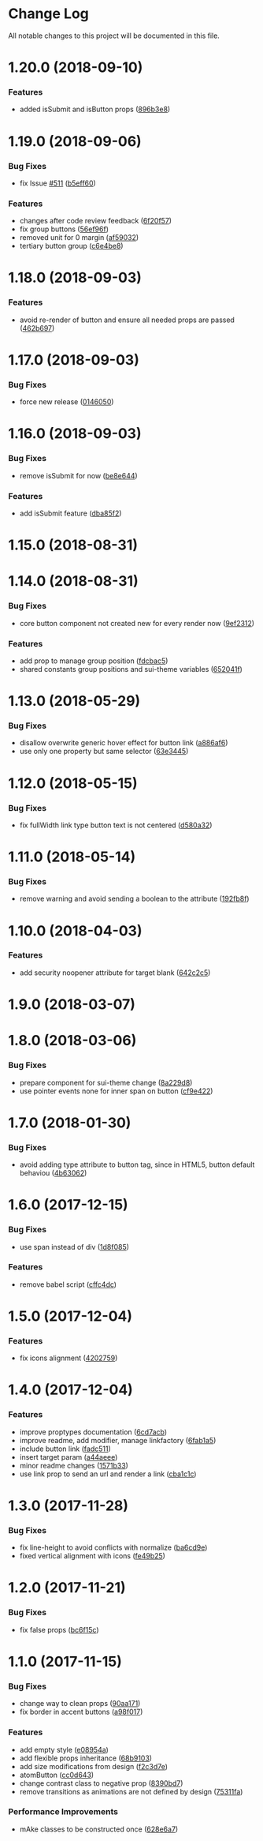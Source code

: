 # Change Log

All notable changes to this project will be documented in this file.

<a name="1.20.0"></a>
# 1.20.0 (2018-09-10)


### Features

* added isSubmit and isButton props ([896b3e8](https://github.com/SUI-Components/sui-components/commit/896b3e8))



<a name="1.19.0"></a>
# 1.19.0 (2018-09-06)


### Bug Fixes

* fix Issue [#511](https://github.com/SUI-Components/sui-components/issues/511) ([b5eff60](https://github.com/SUI-Components/sui-components/commit/b5eff60))


### Features

* changes after code review feedback ([6f20f57](https://github.com/SUI-Components/sui-components/commit/6f20f57))
* fix group buttons ([56ef96f](https://github.com/SUI-Components/sui-components/commit/56ef96f))
* removed unit for 0 margin ([af59032](https://github.com/SUI-Components/sui-components/commit/af59032))
* tertiary button group ([c6e4be8](https://github.com/SUI-Components/sui-components/commit/c6e4be8))



<a name="1.18.0"></a>
# 1.18.0 (2018-09-03)


### Features

* avoid re-render of button and ensure all needed props are passed ([462b697](https://github.com/SUI-Components/sui-components/commit/462b697))



<a name="1.17.0"></a>
# 1.17.0 (2018-09-03)


### Bug Fixes

* force new release ([0146050](https://github.com/SUI-Components/sui-components/commit/0146050))



<a name="1.16.0"></a>
# 1.16.0 (2018-09-03)


### Bug Fixes

* remove isSubmit for now ([be8e644](https://github.com/SUI-Components/sui-components/commit/be8e644))


### Features

* add isSubmit feature ([dba85f2](https://github.com/SUI-Components/sui-components/commit/dba85f2))



<a name="1.15.0"></a>
# 1.15.0 (2018-08-31)



<a name="1.14.0"></a>
# 1.14.0 (2018-08-31)


### Bug Fixes

* core button component not created new for every render now ([9ef2312](https://github.com/SUI-Components/sui-components/commit/9ef2312))


### Features

* add prop to manage group position ([fdcbac5](https://github.com/SUI-Components/sui-components/commit/fdcbac5))
* shared constants group positions and sui-theme variables ([652041f](https://github.com/SUI-Components/sui-components/commit/652041f))



<a name="1.13.0"></a>
# 1.13.0 (2018-05-29)


### Bug Fixes

* disallow overwrite generic hover effect for button link ([a886af6](https://github.com/SUI-Components/sui-components/commit/a886af6))
* use only one property but same selector ([63e3445](https://github.com/SUI-Components/sui-components/commit/63e3445))



<a name="1.12.0"></a>
# 1.12.0 (2018-05-15)


### Bug Fixes

* fix fullWidth link type button text is not centered ([d580a32](https://github.com/SUI-Components/sui-components/commit/d580a32))



<a name="1.11.0"></a>
# 1.11.0 (2018-05-14)


### Bug Fixes

* remove warning and avoid sending a boolean to the attribute ([192fb8f](https://github.com/SUI-Components/sui-components/commit/192fb8f))



<a name="1.10.0"></a>
# 1.10.0 (2018-04-03)


### Features

* add security noopener attribute for target blank ([642c2c5](https://github.com/SUI-Components/sui-components/commit/642c2c5))



<a name="1.9.0"></a>
# 1.9.0 (2018-03-07)



<a name="1.8.0"></a>
# 1.8.0 (2018-03-06)


### Bug Fixes

* prepare component for sui-theme change ([8a229d8](https://github.com/SUI-Components/sui-components/commit/8a229d8))
* use pointer events none for inner span on button ([cf9e422](https://github.com/SUI-Components/sui-components/commit/cf9e422))



<a name="1.7.0"></a>
# 1.7.0 (2018-01-30)


### Bug Fixes

* avoid adding type attribute to button tag, since in HTML5, button default behaviou ([4b63062](https://github.com/SUI-Components/sui-components/commit/4b63062))



<a name="1.6.0"></a>
# 1.6.0 (2017-12-15)


### Bug Fixes

* use span instead of div ([1d8f085](https://github.com/SUI-Components/sui-components/commit/1d8f085))


### Features

* remove babel script ([cffc4dc](https://github.com/SUI-Components/sui-components/commit/cffc4dc))



<a name="1.5.0"></a>
# 1.5.0 (2017-12-04)


### Features

* fix icons alignment ([4202759](https://github.com/SUI-Components/sui-components/commit/4202759))



<a name="1.4.0"></a>
# 1.4.0 (2017-12-04)


### Features

* improve proptypes documentation ([6cd7acb](https://github.com/SUI-Components/sui-components/commit/6cd7acb))
* improve readme, add modifier, manage linkfactory ([6fab1a5](https://github.com/SUI-Components/sui-components/commit/6fab1a5))
* include button link ([fadc511](https://github.com/SUI-Components/sui-components/commit/fadc511))
* insert target param ([a44aeee](https://github.com/SUI-Components/sui-components/commit/a44aeee))
* minor readme changes ([1571b33](https://github.com/SUI-Components/sui-components/commit/1571b33))
* use link prop to send an url and render a link ([cba1c1c](https://github.com/SUI-Components/sui-components/commit/cba1c1c))



<a name="1.3.0"></a>
# 1.3.0 (2017-11-28)


### Bug Fixes

* fix line-height to avoid conflicts with normalize ([ba6cd9e](https://github.com/SUI-Components/sui-components/commit/ba6cd9e))
* fixed vertical alignment with icons ([fe49b25](https://github.com/SUI-Components/sui-components/commit/fe49b25))



<a name="1.2.0"></a>
# 1.2.0 (2017-11-21)


### Bug Fixes

* fix false props ([bc6f15c](https://github.com/SUI-Components/sui-components/commit/bc6f15c))



<a name="1.1.0"></a>
# 1.1.0 (2017-11-15)


### Bug Fixes

* change way to clean props ([90aa171](https://github.com/SUI-Components/sui-components/commit/90aa171))
* fix border in accent buttons ([a98f017](https://github.com/SUI-Components/sui-components/commit/a98f017))


### Features

* add empty style ([e08954a](https://github.com/SUI-Components/sui-components/commit/e08954a))
* add flexible props inheritance ([68b9103](https://github.com/SUI-Components/sui-components/commit/68b9103))
* add size modifications from design ([f2c3d7e](https://github.com/SUI-Components/sui-components/commit/f2c3d7e))
* atomButton ([cc0d643](https://github.com/SUI-Components/sui-components/commit/cc0d643))
* change contrast class to negative prop ([8390bd7](https://github.com/SUI-Components/sui-components/commit/8390bd7))
* remove transitions as animations are not defined by design ([75311fa](https://github.com/SUI-Components/sui-components/commit/75311fa))


### Performance Improvements

* mAke classes to be constructed once ([628e6a7](https://github.com/SUI-Components/sui-components/commit/628e6a7))



